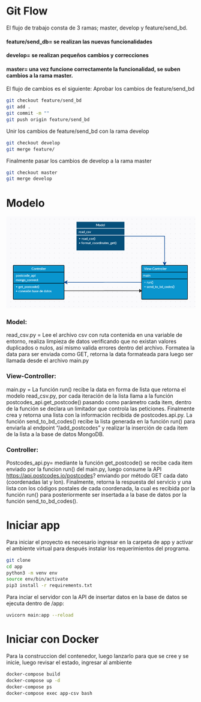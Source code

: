 # Git Flow

El flujo de trabajo consta de 3 ramas; master, develop y feature/send_bd. 
#### feature/send_db= se realizan las nuevas funcionalidades
#### develop= se realizan pequeños cambios y correcciones
#### master= una vez funcione correctamente la funcionalidad, se suben cambios a la rama master.
El flujo de cambios es el siguiente:
Aprobar los cambios de feature/send_bd
```sh
git checkout feature/send_bd
git add .
git commit -m ""
git push origin feature/send_bd
```
Unir los cambios de feature/send_bd con la rama develop
```sh
git checkout develop
git merge feature/
```
Finalmente pasar los cambios de develop a la rama master
```sh
git checkout master
git merge develop
```

# Modelo

![image](modelo.png)
### Model:
read_csv.py = Lee el archivo csv con ruta contenida en una variable de entorno, realiza limpieza de datos verificando que no existan valores duplicados o nulos, así mismo valida errores dentro del archivo. Formatea la data para ser enviada como GET, retorna la data formateada para luego ser llamada desde el archivo main.py

### View-Controller:
main.py = La función run() recibe la data en forma de lista que retorna el modelo read_csv.py, por cada iteración de la lista llama a la función postcodes_api.get_postcode() pasando como parámetro cada item, dentro de la función se declara un limitador que controla las peticiones. Finalmente crea y retorna una lista con la información recibida de postcodes.api.py.
La función send_to_bd_codes() recibe la lista generada en la función run() para enviarla al endpoint “/add_postcodes” y realizar la inserción de cada item de la lista a la base de datos MongoDB.

### Controller:
Postcodes_api.py= mediante la función get_postcode() se recibe cada item enviado por la funcion run() del main.py, luego consume la API https://api.postcodes.io/postcodes? enviando por método GET cada dato (coordenadas lat y lon). Finalmente, retorna la respuesta del servicio y una lista con los códigos postales de cada coordenada, la cual es recibida por la función run() para posteriormente ser insertada a la base de datos por la función send_to_bd_codes().



# Iniciar app 

Para iniciar el proyecto es necesario ingresar en la carpeta de app y activar el ambiente virtual para después instalar los requerimientos del programa.

```sh
git clone
cd app
python3 -m venv env
source env/bin/activate
pip3 install -r requirements.txt
```

Para inciar el servidor con la API de insertar datos en la base de datos se ejecuta dentro de /app:
```sh
uvicorn main:app --reload
```

# Iniciar con Docker
Para la construccion del contenedor, luego lanzarlo para que se cree y se inicie, luego revisar el estado, ingresar al ambiente
```sh
docker-compose build
docker-compose up -d
docker-compose ps
docker-compose exec app-csv bash
```



